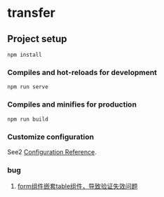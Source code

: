 # transfer

## Project setup
```
npm install
```

### Compiles and hot-reloads for development
```
npm run serve
```

### Compiles and minifies for production
```
npm run build
```

### Customize configuration
See2 [Configuration Reference](https://cli.vuejs.org/config/).

### bug
1. [form组件嵌套table组件，导致验证失效问题](https://github.com/ElemeFE/element/issues/2327)
